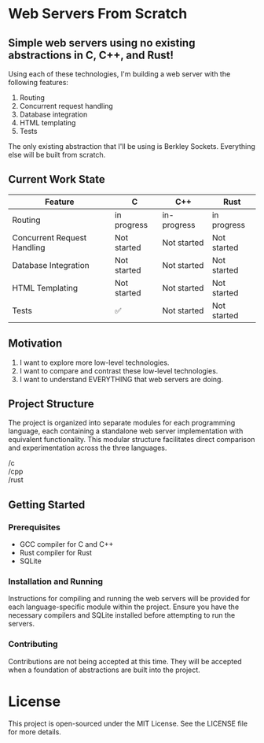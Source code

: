 # Web Servers From Scratch

## Simple web servers using no existing abstractions in C, C++, and Rust!

Using each of these technologies, I'm building a web server with the following
features:
1. Routing
2. Concurrent request handling
3. Database integration
4. HTML templating
5. Tests

The only existing abstraction that I'll be using is Berkley Sockets.
Everything else will be built from scratch.

## Current Work State
| Feature | C | C++ | Rust |
| ------- | - | --- | ---- |
| Routing | in progress | in-progress | in progress |
| Concurrent Request Handling | Not started | Not started | Not started |
| Database Integration | Not started | Not started | Not started |
| HTML Templating | Not started | Not started | Not started |
| Tests | :white_check_mark: | Not started | Not started |

## Motivation
1. I want to explore more low-level technologies.
2. I want to compare and contrast these low-level technologies.
3. I want to understand EVERYTHING that web servers are doing.

## Project Structure
The project is organized into separate modules for each
programming language, each containing a standalone web server implementation
with equivalent functionality. This modular structure facilitates direct
comparison and experimentation across the three languages.

/c  
/cpp  
/rust  

## Getting Started

### Prerequisites
- GCC compiler for C and C++
- Rust compiler for Rust
- SQLite

### Installation and Running

Instructions for compiling
and running the web servers will be provided for each language-specific module
within the project. Ensure you have the necessary compilers and SQLite
installed before attempting to run the servers.

### Contributing

Contributions are not being accepted at this time. They will be accepted when a
foundation of abstractions are built into the project.

# License
This project is open-sourced under the MIT License. See the LICENSE
file for more details.
